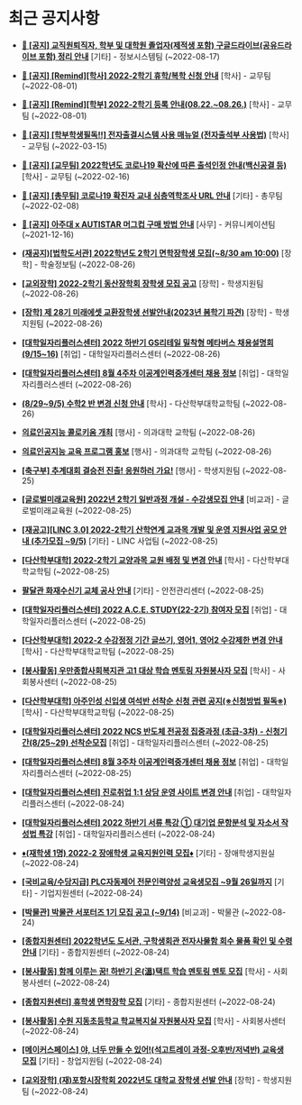 # 최근 공지사항

* **[📌 [공지] 교직원퇴직자, 학부 및 대학원 졸업자(제적생 포함) 구글드라이브(공유드라이브 포함) 정리 안내](http://ajou.ac.kr/kr/ajou/notice.do?mode=view&amp;articleNo=202858&amp;article.offset=0&amp;articleLimit=30)**
 [기타] - 정보시스템팀 (~2022-08-17)

* **[📌 [공지] [Remind][학사] 2022-2학기 휴학/복학 신청 안내](http://ajou.ac.kr/kr/ajou/notice.do?mode=view&amp;articleNo=202390&amp;article.offset=0&amp;articleLimit=30)**
 [학사] - 교무팀 (~2022-08-01)

* **[📌 [공지] [Remind][학부] 2022-2학기 등록 안내(08.22.~08.26.)](http://ajou.ac.kr/kr/ajou/notice.do?mode=view&amp;articleNo=202388&amp;article.offset=0&amp;articleLimit=30)**
 [학사] - 교무팀 (~2022-08-01)

* **[📌 [공지] [학부학생필독!!] 전자출결시스템 사용 매뉴얼 (전자출석부 사용법)](http://ajou.ac.kr/kr/ajou/notice.do?mode=view&amp;articleNo=192571&amp;article.offset=0&amp;articleLimit=30)**
 [학사] - 교무팀 (~2022-03-15)

* **[📌 [공지] [교무팀] 2022학년도 코로나19 확산에 따른 출석인정 안내(백신공결 등)](http://ajou.ac.kr/kr/ajou/notice.do?mode=view&amp;articleNo=180913&amp;article.offset=0&amp;articleLimit=30)**
 [학사] - 교무팀 (~2022-02-16)

* **[📌 [공지] [총무팀] 코로나19 확진자 교내 심층역학조사 URL 안내](http://ajou.ac.kr/kr/ajou/notice.do?mode=view&amp;articleNo=180493&amp;article.offset=0&amp;articleLimit=30)**
 [기타] - 총무팀 (~2022-02-08)

* **[📌 [공지] 아주대 x AUTISTAR 머그컵 구매 방법 안내](http://ajou.ac.kr/kr/ajou/notice.do?mode=view&amp;articleNo=147976&amp;article.offset=0&amp;articleLimit=30)**
 [사무] - 커뮤니케이션팀 (~2021-12-16)

* **[(재공지)[법학도서관] 2022학년도 2학기 면학장학생 모집(~8/30 am 10:00)](http://ajou.ac.kr/kr/ajou/notice.do?mode=view&amp;articleNo=203113&amp;article.offset=0&amp;articleLimit=30)**
 [장학] - 학술정보팀 (~2022-08-26)

* **[[교외장학] 2022-2학기 동산장학회 장학생 모집 공고](http://ajou.ac.kr/kr/ajou/notice.do?mode=view&amp;articleNo=203110&amp;article.offset=0&amp;articleLimit=30)**
 [장학] - 학생지원팀 (~2022-08-26)

* **[[장학] 제 28기 미래에셋 교환장학생 선발안내(2023년 봄학기 파견)](http://ajou.ac.kr/kr/ajou/notice.do?mode=view&amp;articleNo=203109&amp;article.offset=0&amp;articleLimit=30)**
 [장학] - 학생지원팀 (~2022-08-26)

* **[[대학일자리플러스센터] 2022 하반기 GS리테일 밀착형 메타버스 채용설명회(9/15~16)](http://ajou.ac.kr/kr/ajou/notice.do?mode=view&amp;articleNo=203108&amp;article.offset=0&amp;articleLimit=30)**
 [취업] - 대학일자리플러스센터 (~2022-08-26)

* **[[대학일자리플러스센터] 8월 4주차 이공계인력중개센터 채용 정보](http://ajou.ac.kr/kr/ajou/notice.do?mode=view&amp;articleNo=203107&amp;article.offset=0&amp;articleLimit=30)**
 [취업] - 대학일자리플러스센터 (~2022-08-26)

* **[(8/29~9/5) 수학2 반 변경 신청 안내](http://ajou.ac.kr/kr/ajou/notice.do?mode=view&amp;articleNo=203104&amp;article.offset=0&amp;articleLimit=30)**
 [학사] - 다산학부대학교학팀 (~2022-08-26)

* **[의료인공지능 콜로키움 개최](http://ajou.ac.kr/kr/ajou/notice.do?mode=view&amp;articleNo=203103&amp;article.offset=0&amp;articleLimit=30)**
 [행사] - 의과대학 교학팀 (~2022-08-26)

* **[의료인공지능 교육 프로그램 홍보](http://ajou.ac.kr/kr/ajou/notice.do?mode=view&amp;articleNo=203102&amp;article.offset=0&amp;articleLimit=30)**
 [행사] - 의과대학 교학팀 (~2022-08-26)

* **[[축구부] 추계대회 결승전 진출! 응원하러 가요!](http://ajou.ac.kr/kr/ajou/notice.do?mode=view&amp;articleNo=203098&amp;article.offset=0&amp;articleLimit=30)**
 [행사] - 학생지원팀 (~2022-08-25)

* **[[글로벌미래교육원] 2022년 2학기 일반과정 개설 - 수강생모집 안내](http://ajou.ac.kr/kr/ajou/notice.do?mode=view&amp;articleNo=203096&amp;article.offset=0&amp;articleLimit=30)**
 [비교과] - 글로벌미래교육원 (~2022-08-25)

* **[[재공고][LINC 3.0] 2022-2학기 산학연계 교과목 개발 및 운영 지원사업 공모 안내 (추가모집 ~9/5)](http://ajou.ac.kr/kr/ajou/notice.do?mode=view&amp;articleNo=203095&amp;article.offset=0&amp;articleLimit=30)**
 [기타] - LINC 사업팀 (~2022-08-25)

* **[[다산학부대학] 2022-2학기 교양과목 교원 배정 및 변경 안내](http://ajou.ac.kr/kr/ajou/notice.do?mode=view&amp;articleNo=203093&amp;article.offset=0&amp;articleLimit=30)**
 [학사] - 다산학부대학교학팀 (~2022-08-25)

* **[팔달관 화재수신기 교체 공사 안내](http://ajou.ac.kr/kr/ajou/notice.do?mode=view&amp;articleNo=203090&amp;article.offset=0&amp;articleLimit=30)**
 [기타] - 안전관리센터 (~2022-08-25)

* **[[대학일자리플러스센터] 2022 A.C.E. STUDY(22-2기) 참여자 모집](http://ajou.ac.kr/kr/ajou/notice.do?mode=view&amp;articleNo=203088&amp;article.offset=0&amp;articleLimit=30)**
 [취업] - 대학일자리플러스센터 (~2022-08-25)

* **[[다산학부대학] 2022-2 수강정정 기간 글쓰기, 영어1, 영어2 수강제한 변경 안내](http://ajou.ac.kr/kr/ajou/notice.do?mode=view&amp;articleNo=203084&amp;article.offset=0&amp;articleLimit=30)**
 [학사] - 다산학부대학교학팀 (~2022-08-25)

* **[[봉사활동] 우만종합사회복지관 고1 대상 학습 멘토링 자원봉사자 모집](http://ajou.ac.kr/kr/ajou/notice.do?mode=view&amp;articleNo=203077&amp;article.offset=0&amp;articleLimit=30)**
 [학사] - 사회봉사센터 (~2022-08-25)

* **[[다산학부대학] 아주인성 신입생 여석반 선착순 신청 관련 공지(※신청방법 필독※)](http://ajou.ac.kr/kr/ajou/notice.do?mode=view&amp;articleNo=203063&amp;article.offset=0&amp;articleLimit=30)**
 [학사] - 다산학부대학교학팀 (~2022-08-25)

* **[[대학일자리플러스센터] 2022 NCS 반도체 전공정 집중과정 (초급-3차) - 신청기간(8/25~29) 선착순모집](http://ajou.ac.kr/kr/ajou/notice.do?mode=view&amp;articleNo=203062&amp;article.offset=0&amp;articleLimit=30)**
 [취업] - 대학일자리플러스센터 (~2022-08-25)

* **[[대학일자리플러스센터] 8월 3주차 이공계인력중개센터 채용 정보](http://ajou.ac.kr/kr/ajou/notice.do?mode=view&amp;articleNo=203055&amp;article.offset=0&amp;articleLimit=30)**
 [취업] - 대학일자리플러스센터 (~2022-08-25)

* **[[대학일자리플러스센터] 진로취업 1:1 상담 운영 사이트 변경 안내](http://ajou.ac.kr/kr/ajou/notice.do?mode=view&amp;articleNo=203052&amp;article.offset=0&amp;articleLimit=30)**
 [취업] - 대학일자리플러스센터 (~2022-08-24)

* **[[대학일자리플러스센터] 2022 하반기 서류 특강 ① 대기업 문항분석 및 자소서 작성법 특강](http://ajou.ac.kr/kr/ajou/notice.do?mode=view&amp;articleNo=203051&amp;article.offset=0&amp;articleLimit=30)**
 [취업] - 대학일자리플러스센터 (~2022-08-24)

* **[♦(재학생 1명) 2022-2 장애학생 교육지원인력 모집♦](http://ajou.ac.kr/kr/ajou/notice.do?mode=view&amp;articleNo=203049&amp;article.offset=0&amp;articleLimit=30)**
 [기타] - 장애학생지원실 (~2022-08-24)

* **[[국비교육/수당지급] PLC자동제어 전문인력양성 교육생모집 ~9월 26일까지](http://ajou.ac.kr/kr/ajou/notice.do?mode=view&amp;articleNo=203048&amp;article.offset=0&amp;articleLimit=30)**
 [기타] - 기업지원센터 (~2022-08-24)

* **[[박물관] 박물관 서포터즈 1기 모집 공고 (~9/14)](http://ajou.ac.kr/kr/ajou/notice.do?mode=view&amp;articleNo=203047&amp;article.offset=0&amp;articleLimit=30)**
 [비교과] - 박물관 (~2022-08-24)

* **[[종합지원센터] 2022학년도 도서관, 구학생회관 전자사물함 회수 물품 확인 및 수령 안내](http://ajou.ac.kr/kr/ajou/notice.do?mode=view&amp;articleNo=203046&amp;article.offset=0&amp;articleLimit=30)**
 [기타] - 종합지원센터 (~2022-08-24)

* **[[봉사활동] 함께 이루는 꿈! 하반기 온(溫)택트 학습 멘토링 멘토 모집](http://ajou.ac.kr/kr/ajou/notice.do?mode=view&amp;articleNo=203045&amp;article.offset=0&amp;articleLimit=30)**
 [학사] - 사회봉사센터 (~2022-08-24)

* **[[종합지원센터] 휴학생 면학장학 모집](http://ajou.ac.kr/kr/ajou/notice.do?mode=view&amp;articleNo=203039&amp;article.offset=0&amp;articleLimit=30)**
 [기타] - 종합지원센터 (~2022-08-24)

* **[[봉사활동] 수원 지동초등학교 학교복지실 자원봉사자 모집](http://ajou.ac.kr/kr/ajou/notice.do?mode=view&amp;articleNo=203033&amp;article.offset=0&amp;articleLimit=30)**
 [학사] - 사회봉사센터 (~2022-08-24)

* **[[메이커스페이스] 야, 너두 만들 수 있어!(석고트레이 과정-오후반/저녁반) 교육생 모집](http://ajou.ac.kr/kr/ajou/notice.do?mode=view&amp;articleNo=203031&amp;article.offset=0&amp;articleLimit=30)**
 [기타] - 창업지원팀 (~2022-08-24)

* **[[교외장학] (재)포항시장학회 2022년도 대학교 장학생 선발 안내](http://ajou.ac.kr/kr/ajou/notice.do?mode=view&amp;articleNo=203030&amp;article.offset=0&amp;articleLimit=30)**
 [장학] - 학생지원팀 (~2022-08-24)
